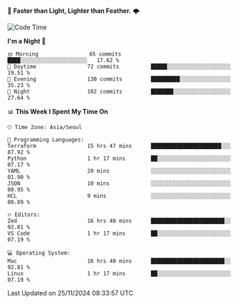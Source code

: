 :rocket: **Faster than Light, Lighter than Feather.** 🌩️


<!--START_SECTION:waka-->
![Code Time](http://img.shields.io/badge/Code%20Time-614%20hrs%208%20mins-blue)

**I'm a Night 🦉** 

```text
🌞 Morning                65 commits          ████░░░░░░░░░░░░░░░░░░░░░   17.62 % 
🌆 Daytime                72 commits          █████░░░░░░░░░░░░░░░░░░░░   19.51 % 
🌃 Evening                130 commits         █████████░░░░░░░░░░░░░░░░   35.23 % 
🌙 Night                  102 commits         ███████░░░░░░░░░░░░░░░░░░   27.64 % 
```


📊 **This Week I Spent My Time On** 

```text
🕑︎ Time Zone: Asia/Seoul

💬 Programming Languages: 
Terraform                15 hrs 47 mins      ██████████████████████░░░   87.92 % 
Python                   1 hr 17 mins        ██░░░░░░░░░░░░░░░░░░░░░░░   07.17 % 
YAML                     20 mins             ░░░░░░░░░░░░░░░░░░░░░░░░░   01.90 % 
JSON                     10 mins             ░░░░░░░░░░░░░░░░░░░░░░░░░   00.95 % 
HCL                      9 mins              ░░░░░░░░░░░░░░░░░░░░░░░░░   00.89 % 

🔥 Editors: 
Zed                      16 hrs 40 mins      ███████████████████████░░   92.81 % 
VS Code                  1 hr 17 mins        ██░░░░░░░░░░░░░░░░░░░░░░░   07.19 % 

💻 Operating System: 
Mac                      16 hrs 40 mins      ███████████████████████░░   92.81 % 
Linux                    1 hr 17 mins        ██░░░░░░░░░░░░░░░░░░░░░░░   07.19 % 
```


 Last Updated on 25/11/2024 08:33:57 UTC
<!--END_SECTION:waka-->
